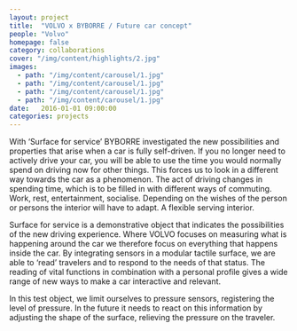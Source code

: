 ```yaml
---
layout: project
title:  "VOLVO x BYBORRE / Future car concept"
people: "Volvo"
homepage: false
category: collaborations
cover: "/img/content/highlights/2.jpg"
images:
  - path: "/img/content/carousel/1.jpg"
  - path: "/img/content/carousel/1.jpg"
  - path: "/img/content/carousel/1.jpg"
  - path: "/img/content/carousel/1.jpg"
date:   2016-01-01 09:00:00
categories: projects
---
```


With ‘Surface for service’ BYBORRE investigated the new possibilities and properties that arise when a car is fully self-driven. If you no longer need to actively drive your car, you will be able to use the time you would normally spend on driving now for other things. This forces us to look in a different way towards the car as a phenomenon. The act of driving changes in spending time, which is to be filled in with different ways of commuting. Work, rest, entertainment, socialise. Depending on the wishes of the person or persons the interior will have to adapt. A flexible serving interior.

Surface for service is a demonstrative object that indicates the possibilities of the new driving experience. Where VOLVO focuses on measuring what is happening around the car we therefore focus on everything that happens inside the car. By integrating sensors in a modular tactile surface, we are able to ‘read’ travelers and to respond to the needs of that status. The reading of vital functions in combination with a personal profile gives a wide range of new ways to make a car interactive and relevant.

In this test object, we limit ourselves to pressure sensors, registering the level of pressure. In the future it needs to react on this information by adjusting the shape of the surface, relieving the pressure on the traveler.


